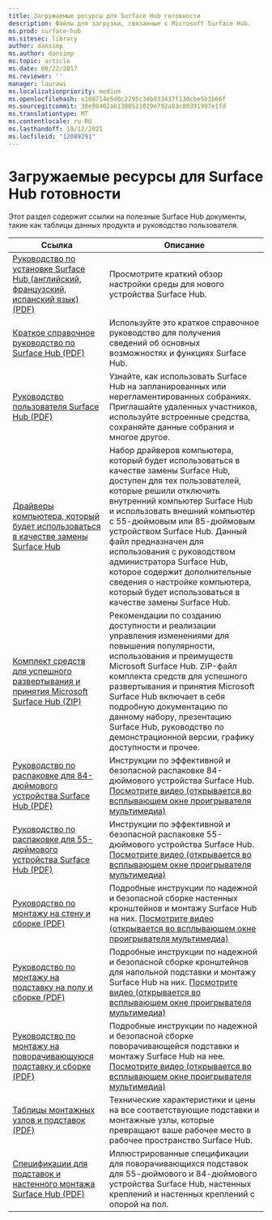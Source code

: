 ```yaml
---
title: Загружаемые ресурсы для Surface Hub готовности
description: Файлы для загрузки, связанные с Microsoft Surface Hub.
ms.prod: surface-hub
ms.sitesec: library
author: dansimp
ms.author: dansimp
ms.topic: article
ms.date: 08/22/2017
ms.reviewer: ''
manager: laurawi
ms.localizationpriority: medium
ms.openlocfilehash: e108714e5d0c2295c3db033437f130cbe5b3b66f
ms.sourcegitcommit: 38e98402ab1380521029e792a83c00391997e1fd
ms.translationtype: MT
ms.contentlocale: ru-RU
ms.lasthandoff: 10/12/2021
ms.locfileid: "12089291"
---
```

# <a name="downloadable-resources-for-surface-hub-readiness"></a>Загружаемые ресурсы для Surface Hub готовности

Этот раздел содержит ссылки на полезные Surface Hub документы, такие как таблицы данных продукта и руководство пользователя.

| Ссылка | Описание |
| --- | --- |
| [Руководство по установке Surface Hub (английский, французский, испанский язык) (PDF)](https://download.microsoft.com/download/0/1/6/016363A4-8602-4F01-8281-9BE5C814DC78/Setup-Guide_EN-FR-SP.pdf) | Просмотрите краткий обзор настройки среды для нового устройства Surface Hub. |
| [Краткое справочное руководство по Surface Hub (PDF)](https://download.microsoft.com/download/9/E/E/9EE660F8-3FC6-4909-969E-89EA648F06DB/Surface%20Hub%20Quick%20Reference%20Guide_en-us.pdf)  | Используйте это краткое справочное руководство для получения сведений об основных возможностях и функциях Surface Hub. |
| [Руководство пользователя Surface Hub (PDF)](https://download.microsoft.com/download/3/6/B/36B6331E-0C63-4E71-A05D-EE88D05081F8/surface-hub-user-guide-en-us.pdf) | Узнайте, как использовать Surface Hub на запланированных или нерегламентированных собраниях. Приглашайте удаленных участников, используйте встроенные средства, сохраняйте данные собрания и многое другое. |
| [Драйверы компьютера, который будет использоваться в качестве замены Surface Hub](https://www.microsoft.com/download/details.aspx?id=52210) | Набор драйверов компьютера, который будет использоваться в качестве замены Surface Hub, доступен для тех пользователей, которые решили отключить внутренний компьютер Surface Hub и использовать внешний компьютер с 55-дюймовым или 85-дюймовым устройством Surface Hub. Данный файл предназначен для использования с руководством администратора Surface Hub, которое содержит дополнительные сведения о настройке компьютера, который будет использоваться в качестве замены Surface Hub.  |
| [Комплект средств для успешного развертывания и принятия Microsoft Surface Hub (ZIP)](https://download.microsoft.com/download/F/A/3/FA3ADEA4-4966-456B-8BDE-0A594FD52C6C/Surface_Hub_Adoption_Kit_Final_0519.pdf) | Рекомендации по созданию доступности и реализации управления изменениями для повышения популярности, использования и преимуществ Microsoft Surface Hub. ZIP-файл комплекта средств для успешного развертывания и принятия Microsoft Surface Hub включает в себя подробную документацию по данному набору, презентацию Surface Hub, руководство по демонстрационной версии, графику доступности и прочее. |
| [Руководство по распаковке для 84-дюймового устройства Surface Hub (PDF)](https://download.microsoft.com/download/5/2/B/52B4007E-D8C8-4EED-ACA9-FEEF93F6055C/84_Unpacking_Guide_English_French-Spanish.pdf) | Инструкции по эффективной и безопасной распаковке 84-дюймового устройства Surface Hub. [Посмотрите видео (открывается во всплывающем окне проигрывателя мультимедиа)](http://compass.xbox.com/assets/75/2b/752b73dc-6e9d-4692-8ba1-0f9fc03bff6b.mov?n=04.07.16_installation_video_03_unpacking_84.mov) |
| [Руководство по распаковке для 55-дюймового устройства Surface Hub (PDF)](https://download.microsoft.com/download/2/E/7/2E7616A2-F936-4512-8052-1E2D92DFD070/55_Unpacking_Guide_English-French-Spanish.PDF) | Инструкции по эффективной и безопасной распаковке 55-дюймового устройства Surface Hub. [Посмотрите видео (открывается во всплывающем окне проигрывателя мультимедиа)](http://compass.xbox.com/assets/a9/d6/a9d6b4d7-d33f-4e8b-be92-28f7fc2c06d7.mov?n=04.07.16_installation_video_02_unpacking_55.mov) |
| [Руководство по монтажу на стену и сборке (PDF)](https://download.microsoft.com/download/7/0/2/702485E3-B55E-4DE8-B5DD-3B56F90DCF5D/SH-Guide_WACG_Wall_Mounts_EN-FR-ES-NL-DE-IT-PT-AR-DA-FI-NO-SV.pdf) | Подробные инструкции по надежной и безопасной сборке настенных кронштейнов и монтажу Surface Hub на них. [Посмотрите видео (открывается во всплывающем окне проигрывателя мультимедиа)](http://compass.xbox.com/assets/bf/4d/bf4d6f06-370c-45ee-88e6-c409873914e8.mov?n=04.07.16_installation_video_05_wall_mount.mov) |
| [Руководство по монтажу на подставку на полу и сборке (PDF)](https://download.microsoft.com/download/7/0/2/702485E3-B55E-4DE8-B5DD-3B56F90DCF5D/SH-Guide_WACG_Floor_Support_Mount_EN-FR-ES-NL-DE-IT-AR-DA-FI-NO-SV.pdf) | Подробные инструкции по надежной и безопасной сборке кронштейнов для напольной подставки и монтажу Surface Hub на них. [Посмотрите видео (открывается во всплывающем окне проигрывателя мультимедиа)](http://compass.xbox.com/assets/ed/de/edde468a-e1d4-4ce8-8b61-c4527dd25c81.mov?n=04.07.16_installation_video_06_floor_support_mount.mov) |
| [Руководство по монтажу на поворачивающуюся подставку и сборке (PDF)](https://download.microsoft.com/download/7/0/2/702485E3-B55E-4DE8-B5DD-3B56F90DCF5D/SH-Guide_WACG_Rolling_Stands_EN-FR-ES-NL-DE-IT-AR-DA-FI-NO-SV.pdf) | Подробные инструкции по надежной и безопасной сборке поворачивающейся подставки и монтажу Surface Hub на нее. [Посмотрите видео (открывается во всплывающем окне проигрывателя мультимедиа)](http://compass.xbox.com/assets/1f/94/1f949613-3e4a-41e3-ad60-fe8aa7134115.mov?n=04.07.16_installation_video_04_rolling_stand_mount.mov) |
| [Таблицы монтажных узлов и подставок (PDF)](https://download.microsoft.com/download/5/0/1/501F98D9-1BCC-4448-A1DB-47056CEE33B6/20160711_Surface_Hub_Mounts_and_Stands_Datasheet.pdf) | Технические характеристики и цены на все соответствующие подставки и монтажные узлы, которые превращают ваше рабочее место в рабочее пространство Surface Hub. |
| [Спецификации для подставок и настенного монтажа Surface Hub (PDF)](https://download.microsoft.com/download/7/A/7/7A75BD0F-5A46-4BCE-B313-A80E47AEB581/20160720_Combined_Stand_Wall_Mount_Drawings.pdf) | Иллюстрированные спецификации для поворачивающихся подставок для 55-дюймового и 84-дюймового устройства Surface Hub, настенных креплений и настенных креплений с опорой на пол. |




